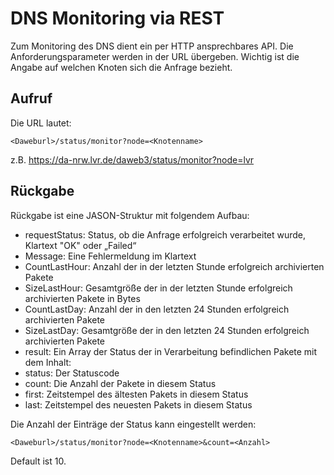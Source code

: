 # DNS Monitoring via REST             

Zum Monitoring des DNS dient ein per HTTP ansprechbares API.
Die Anforderungsparameter werden in der URL übergeben. Wichtig ist die Angabe auf welchen Knoten sich die Anfrage bezieht.

## Aufruf
Die URL lautet:

	<Daweburl>/status/monitor?node=<Knotenname>

z.B.
	https://da-nrw.lvr.de/daweb3/status/monitor?node=lvr

## Rückgabe
Rückgabe ist eine JASON-Struktur mit folgendem Aufbau:

* requestStatus:          Status, ob die Anfrage erfolgreich verarbeitet wurde, Klartext "OK" oder „Failed“
* Message:                Eine Fehlermeldung im Klartext
* CountLastHour:          Anzahl der in der letzten Stunde erfolgreich archivierten Pakete
* SizeLastHour:           Gesamtgröße der in der letzten Stunde erfolgreich archivierten Pakete in Bytes
* CountLastDay:           Anzahl der in den letzten 24 Stunden erfolgreich archivierten Pakete
* SizeLastDay:            Gesamtgröße der in den letzten 24 Stunden erfolgreich archivierten Pakete
* result:                 Ein Array der Status der in Verarbeitung befindlichen Pakete mit dem Inhalt:
* status:                 Der Statuscode
* count:                  Die Anzahl der Pakete in diesem Status
* first:                  Zeitstempel des ältesten Pakets in diesem Status
* last:                   Zeitstempel des neuesten Pakets in diesem Status

Die Anzahl der Einträge der Status kann eingestellt werden:

	<Daweburl>/status/monitor?node=<Knotenname>&count=<Anzahl>

Default ist 10.
